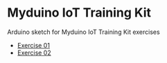 # Myduino IoT Training Kit

Arduino sketch for Myduino IoT Training Kit exercises

* [Exercise 01](https://github.com/myinvent/myduino-iot-training-kit/tree/main/Exercise%2001)
* [Exercise 02](https://github.com/myinvent/myduino-iot-training-kit/tree/main/Exercise%2002)

